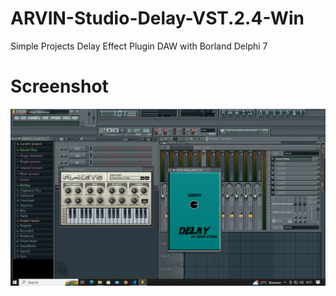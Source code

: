 # ARVIN-Studio-Delay-VST.2.4-Win
Simple Projects Delay Effect Plugin DAW with Borland Delphi 7
# Screenshot 
<img src="screenshot.png"></img>
